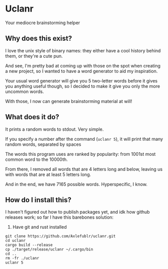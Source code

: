 # Uclanr

Your mediocre brainstorming helper

## Why does this exist?

I love the unix style of binary names: they either have a cool history behind them, or they're a cute pun.

And see, I'm pretty bad at coming up with those on the spot when creating a new project, so I wanted to have a word generator to aid my inspiration.

Your usual word generator will give you 5 two-letter words before it gives you anything useful though, so I decided to make it give you only the more uncommon words.

With those, I now can generate brainstorming material at will!

## What does it do?

It prints a random words to stdout. Very simple.

If you specify a number after the command (`uclanr 5`), it will print that many random words, separated by spaces

The words this program uses are ranked by popularity: from 1001st most common word to the 10000th.

From there, I removed all words that are 4 letters long and below, leaving us with words that are at least 5 letters long.

And in the end, we have 7165 possible words. Hyperspecific, I know.

## How do I install this?

I haven't figured out how to publish packages yet, and idk how github releases work; so far I have this barebones solution:

1. Have git and rust installed
```
git clone https://github.com/Axlefublr/uclanr.git
cd uclanr
cargo build --release
cp ./target/release/uclanr ~/.cargo/bin
cd ..
rm -fr ./uclanr
uclanr 5
```